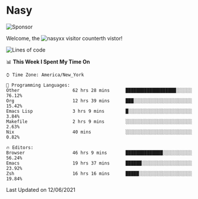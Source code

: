 # Nasy

<!--
<p align="center">
<img height="200" src="https://github-readme-stats.vercel.app/api?username=nasyxx&count_private=true&show_icons=true&theme=dracula&include_all_commits=true"/>
<img height="200" src="https://github-readme-stats.vercel.app/api/top-langs/?username=nasyxx&theme=dracula&hide=html,jupyter+notebook&count_private=true&show_icons=true"/>
</p>

  
----------------
-->

![Sponsor](https://img.shields.io/static/v1.svg?label=Sponsor&message=%E2%9D%A4&logo=GitHub&style=flat&color=pink)
 
Welcome, the ![nasyxx visitor counter](https://count.getloli.com/get/@nasyxx?theme=rule34)th vistor!
 
<!--START_SECTION:waka-->
![Lines of code](https://img.shields.io/badge/From%20Hello%20World%20I%27ve%20Written-5.4%20million%20lines%20of%20code-blue)

📊 **This Week I Spent My Time On** 

```text
⌚︎ Time Zone: America/New_York

💬 Programming Languages: 
Other                    62 hrs 28 mins      ███████████████████░░░░░░   76.12% 
Org                      12 hrs 39 mins      ███░░░░░░░░░░░░░░░░░░░░░░   15.42% 
Emacs Lisp               3 hrs 9 mins        █░░░░░░░░░░░░░░░░░░░░░░░░   3.84% 
Makefile                 2 hrs 9 mins        ░░░░░░░░░░░░░░░░░░░░░░░░░   2.63% 
Nix                      40 mins             ░░░░░░░░░░░░░░░░░░░░░░░░░   0.82%

🔥 Editors: 
Browser                  46 hrs 9 mins       ██████████████░░░░░░░░░░░   56.24% 
Emacs                    19 hrs 37 mins      ██████░░░░░░░░░░░░░░░░░░░   23.92% 
Zsh                      16 hrs 16 mins      █████░░░░░░░░░░░░░░░░░░░░   19.84%

```


 Last Updated on 12/06/2021
<!--END_SECTION:waka-->

<!-- ![visitors](https://visitor-badge.laobi.icu/badge?page_id=nasyxx.nasyxx) -->
